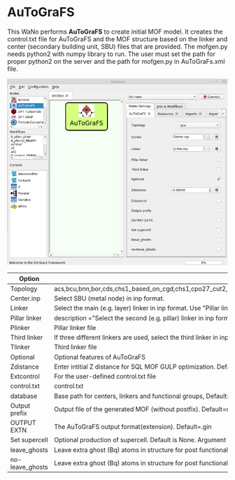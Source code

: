 # AuToGraFS

This WaNo performs **AuToGraFS** to create initial MOF model. It creates the control.txt file for AuToGraFS and the MOF structure based on the linker and center (secondary building unit, SBU) files that are provided. The mofgen.py needs python2 with numpy library to run. The user must set the path for proper python2 on the server and the path for mofgen.py in AuToGraFs.xml file.

![Semantic description of image](autografs.png)

| Option | Explanation | Example | 
|------------------|--------------------|----------------------|
|Topology|acs,bcu,bnn,bor,cds,chs1_based_on_cgd,chs1,cpo27_cut2,cpo27_cut3,cpo27_old_notworking,cpo27,ctn,dia_B1,dia_B2,dia_c3,dia_c,dia,eta_c3,eta_c4,eta_c,fcu,flu,fsc,gar,gea,gez,hcb,hxg,iac,ibd,ifi,ins,kgm,lig_c,lvt,mab,mfu4,mil53,mtn_e,nbo,ntt_46,ntt,hosen="True">pcu,pth,pto,pts,ptt,pyr_c,pyr,qom,rho,rhr,rht,rob,rtl,she,soc,sod,spn,sqc11248,sqc12215,sqc1560,sqc19,sqc8845,sqc8955,sqc963,sql2,sql6,sql,sqp_B1,sqp_B2,sra_c,sra,srs_a_c,srs_c3,srs_c4,srs_c4s,srs_c8,srs_c,srs_cs,srs,stp,tbo,tcs,Td,the,ths_c,ths,twt_c3,twt_c,zmj|pcu|
|Center.inp|Select SBU (metal node) in inp format.|Center|Center.inp|
|Linker|Select the main (e.g. layer) linker in inp format. Use "Pillar linker" and "Third linker", when they are not identical to the main linker.|  Linker.inp|
|Pillar linker|  description ="Select the second (e.g. pillar) linker in inp format.|False|
|Plinker|Pillar linker file |Plinker.inp|
|Third linker|If three different linkers are used, select the third linker in inp format here.|False|
|Tlinker|Third linker file|Tlinker.inp|
|Optional|Optional features of AuToGraFS|False|
|Zdistance|Enter intitial Z distance for SQL MOF GULP optimization. Default: 25 Angstroems. Too small Z distance may generate wrong MOF structure.|0|
|Extcontrol|For the user-defined control.txt file|False|
|control.txt|control.txt|control.txt|
|database|Base path for centers, linkers and functional groups, Default: by default it uses the database that is created from user input.|database.tar.gz|
|Output prefix|Output file of the generated MOF (without postfix). Default=mof|False|
|OUTPUT EXTN|The AuToGraFS output format(extension). Default=.gin|False|
|Set supercell|Optional production of supercell. Default is None. Argument may be one integer or three.|False|
|leave_ghosts |  Leave extra ghost (Bq) atoms in structure for post functionalisation.|False|
|no-leave_ghosts|Leave extra ghost (Bq) atoms in structure for post functionalisation.|False|



